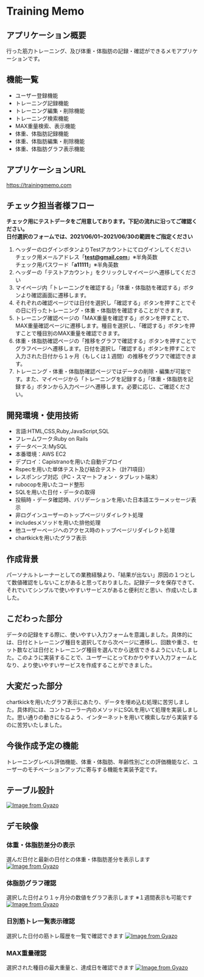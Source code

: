 # Training Memo
## アプリケーション概要
行った筋力トレーニング、及び体重・体脂肪の記録・確認ができるメモアプリケーションです。
## 機能一覧
- ユーザー登録機能  
- トレーニング記録機能  
- トレーニング編集・削除機能  
- トレーニング検索機能  
- MAX重量検索、表示機能  
- 体重、体脂肪記録機能  
- 体重、体脂肪編集・削除機能  
- 体重、体脂肪グラフ表示機能

## アプリケーションURL
https://trainingmemo.com

## チェック担当者様フロー
**チェック用にテストデータをご用意しております。下記の流れに沿ってご確認ください。**  
**日付選択のフォームでは、2021/06/01~2021/06/30の範囲をご指定ください**
1. ヘッダーのログインボタンよりTestアカウントにてログインしてください  
チェック用メールアドレス「**test@gmail.com**」※半角英数  
チェック用パスワード「**a11111**」※半角英数  
2. ヘッダーの「テストアカウント」をクリックしマイページへ遷移してください
3. マイページ内「トレーニングを確認する」「体重・体脂肪を確認する」ボタンより確認画面に遷移します。
4. それぞれの確認ページでは日付を選択し「確認する」ボタンを押すことでその日に行ったトレーニング・体重・体脂肪を確認することができます。  
5. トレーニング確認ページの「MAX重量を確認する」ボタンを押すことで、MAX重量確認ページに遷移します。種目を選択し、「確認する」ボタンを押すことで種目別のMAX重量を確認できます。  
6. 体重・体脂肪確認ページの「推移をグラフで確認する」ボタンを押すことでグラフページへ遷移します。日付を選択し「確認する」ボタンを押すことで入力された日付から１ヶ月（もしくは１週間）の推移をグラフで確認できます。
7. トレーニング・体重・体脂肪確認ページではデータの削除・編集が可能です。また、マイページから「トレーニングを記録する」「体重・体脂肪を記録する」ボタンから入力ページへ遷移します。必要に応じ、ご確認ください。

## 開発環境・使用技術
- 言語:HTML,CSS,Ruby,JavaScript,SQL  
- フレームワーク:Ruby on Rails  
- データベース:MySQL
- 本番環境：AWS EC2  
- デプロイ：Capistranoを用いた自動デプロイ 
- Rspecを用いた単体テスト及び結合テスト（計71項目）  
- レスポンシブ対応（PC・スマートフォン・タブレット端末）  
- rubocopを用いたコード整形  
- SQLを用いた日付・データの取得
- 投稿時・データ確認時、バリデーションを用いた日本語エラーメッセージ表示
- 非ログインユーザーのトップページリダイレクト処理
- includesメソッドを用いた排他処理
- 他ユーザーページへのアクセス時のトップページリダイレクト処理
- chartkickを用いたグラフ表示

## 作成背景  
パーソナルトレーナーとしての業務経験より、「結果が出ない」原因の１つとして数値確認をしないことがあると思っておりました。記録データを保存できて、それでいてシンプルで使いやすいサービスがあると便利だと思い、作成いたしました。

## こだわった部分
データの記録をする際に、使いやすい入力フォームを意識しました。具体的には、日付とトレーニング種目を選択してから次ページに遷移し、回数や重さ、セット数などは日付とトレーニング種目を選んでから送信できるようにいたしました。このように実装することで、ユーザーにとってわかりやすい入力フォームとなり、より使いやすいサービスを作成することができました。

## 大変だった部分
chartkickを用いたグラフ表示にあたり、データを埋め込む処理に苦労しました。具体的には、コントローラー内のメソッドにSQLを用いて処理を実装しました。思い通りの動きになるよう、インターネットを用いて検索しながら実装するのに苦労いたしました。

## 今後作成予定の機能
トレーニングレベル評価機能、体重・体脂肪、年齢性別ごとの評価機能など、ユーザーのモチベーションアップに寄与する機能を実装予定です。


## テーブル設計
[![Image from Gyazo](https://i.gyazo.com/5cbbfaf946e8a8660f35bc33742f7e45.png)](https://gyazo.com/5cbbfaf946e8a8660f35bc33742f7e45)

## デモ映像
### 体重・体脂肪差分の表示
選んだ日付と最新の日付との体重・体脂肪差分を表示します
[![Image from Gyazo](https://i.gyazo.com/c9f07cc868bff5590829e7dfec072388.gif)](https://gyazo.com/c9f07cc868bff5590829e7dfec072388)
### 体脂肪グラフ確認
選択した日付より１ヶ月分の数値をグラフ表示します ※１週間表示も可能です
[![Image from Gyazo](https://i.gyazo.com/7502e0e30ff8b909cbad750ed57dba3b.gif)](https://gyazo.com/7502e0e30ff8b909cbad750ed57dba3b)
### 日別筋トレ一覧表示確認
選択した日付の筋トレ履歴を一覧で確認できます
[![Image from Gyazo](https://i.gyazo.com/41911962a7531954d7e9ae6405ee17bd.gif)](https://gyazo.com/41911962a7531954d7e9ae6405ee17bd)
### MAX重量確認
選択された種目の最大重量と、達成日を確認できます
[![Image from Gyazo](https://i.gyazo.com/786c06560d58a5d8f1cb022022cb5637.gif)](https://gyazo.com/786c06560d58a5d8f1cb022022cb5637)